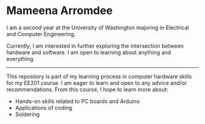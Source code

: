 # Mameena Arromdee

I am a second year at the University of Washington majoring in 
Electrical and Computer Engineering.

Currently, I am interested in further exploring the intersection between
hardware and software. I am open to learning about anything and everything.

---

This repository is part of my learning process in computer hardware skills
for my EE201 course. I am eager to learn and open to any advice and/or
recommendations. From this course, I hope to learn more about:
- Hands-on skills related to PC boards and Arduino
- Applications of coding
- Soldering